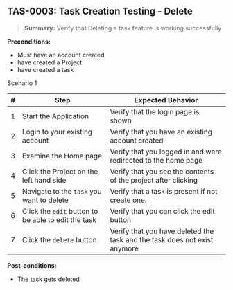 ## **TAS-0003:** Task Creation Testing - Delete  

> **Summary:** Verify that Deleting a task feature is working successfully  <br>

**Preconditions:** 
- Must have an account created 
- have created a Project
- have created a task

Scenario 1 

 | \# | Step | Expected Behavior | 
 |----|------|-------------------| 
 |  1 | Start the Application    | Verify that the login page is shown  | 
 |  2 | Login to your existing account    | Verify that you have an existing account created   | 
 |  3 | Examine the Home page     | Verify that you logged in and were redirected to the home page  |  
 |  4 | Click the Project on the left hand side| Verify that you see the contents of the project after clicking |
 |  5 | Navigate to the `task` you want to delete    | Verify that a task is present if not create one.  | 
  | 6 | Click the `edit` button to be able to edit the task | Verify that you can click the edit button |
   | 7 | Click the `delete` button | Verify that you have deleted the task and the task does not exist anymore |

**Post-conditions:**  
   - The task gets deleted

